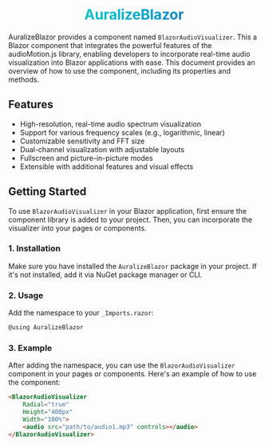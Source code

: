 
<center>
<h1 style="background: linear-gradient(to right, #0bc, #2cb, #0bc, #09c, #36b, #2cb); background-clip: text; color: transparent;">
  AuralizeBlazor
</h1>
</center>

AuralizeBlazor provides a component named `BlazorAudioVisualizer`.
This a Blazor component that integrates the powerful features of the audioMotion.js library, enabling developers to incorporate real-time audio visualization into Blazor applications with ease. This document provides an overview of how to use the component, including its properties and methods.

## Features

- High-resolution, real-time audio spectrum visualization
- Support for various frequency scales (e.g., logarithmic, linear)
- Customizable sensitivity and FFT size
- Dual-channel visualization with adjustable layouts
- Fullscreen and picture-in-picture modes
- Extensible with additional features and visual effects

## Getting Started

To use `BlazorAudioVisualizer` in your Blazor application, first ensure the component library is added to your project. Then, you can incorporate the visualizer into your pages or components.

### 1. Installation

Make sure you have installed the `AuralizeBlazor` package in your project. If it's not installed, add it via NuGet package manager or CLI.

### 2. Usage

Add the namespace to your `_Imports.razor`:

```c#
@using AuralizeBlazor
```

### 3. Example
After adding the namespace, you can use the `BlazorAudioVisualizer` component in your pages or components. Here's an example of how to use the component:

```html
<BlazorAudioVisualizer        
    Radial="true"
    Height="400px"
    Width="100%">    
    <audio src="path/to/audio1.mp3" controls></audio>
</BlazorAudioVisualizer>

```